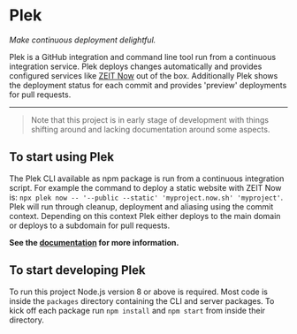 # Plek
*Make continuous deployment delightful.*

Plek is a GitHub integration and command line tool run from a continuous integration service. Plek deploys changes automatically and provides configured services like [ZEIT Now](https://zeit.co/now) out of the box. Additionally Plek shows the deployment status for each commit and provides 'preview' deployments for pull requests.

----

> Note that this project is in early stage of development with things shifting around and lacking documentation around some aspects.

## To start using Plek
The Plek CLI available as npm package is run from a continuous integration script. For example the command to deploy a static website with ZEIT Now is: `npx plek now -- '--public --static' 'myproject.now.sh' 'myproject'`. Plek will run through cleanup, deployment and aliasing using the commit context. Depending on this context Plek either deploys to the main domain or deploys to a subdomain for pull requests.

**See the [documentation](https://plek.github.io/) for more information.**

## To start developing Plek
To run this project Node.js version 8 or above is required. Most code is inside the `packages` directory containing the CLI and server packages. To kick off each package run `npm install` and `npm start` from inside their directory.
